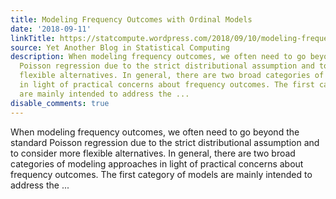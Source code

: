 ```yaml
---
title: Modeling Frequency Outcomes with Ordinal Models
date: '2018-09-11'
linkTitle: https://statcompute.wordpress.com/2018/09/10/modeling-frequency-outcomes-with-ordinal-models/
source: Yet Another Blog in Statistical Computing
description: When modeling frequency outcomes, we often need to go beyond the standard
  Poisson regression due to the strict distributional assumption and to consider more
  flexible alternatives. In general, there are two broad categories of modeling approaches
  in light of practical concerns about frequency outcomes. The first category of models
  are mainly intended to address the ...
disable_comments: true
---
```

When modeling frequency outcomes, we often need to go beyond the standard Poisson regression due to the strict distributional assumption and to consider more flexible alternatives. In general, there are two broad categories of modeling approaches in light of practical concerns about frequency outcomes. The first category of models are mainly intended to address the ...